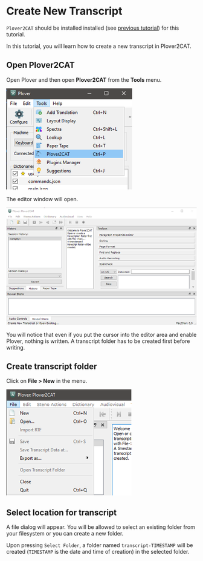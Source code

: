 # Create New Transcript

`Plover2CAT` should be installed installed (see [previous tutorial](install-plover2cat.md)) for this tutorial.

In this tutorial, you will learn how to create a new transcript in Plover2CAT.

## Open Plover2CAT

Open Plover and then open **Plover2CAT** from the **Tools** menu.

![Plover tool menu](images/plovertools.png)

The editor window will open.

![Plover2CAT editor](images/editor.png)

You will notice that even if you put the cursor into the editor area and enable Plover, nothing is written. A transcript folder has to be created first before writing.

## Create transcript folder

Click on **File > New** in the menu.

![Plover2CAT File Menu](images/editornew.png)

## Select location for transcript

A file dialog will appear. You will be allowed to select an existing folder from your filesystem or you can create a new folder.

Upon pressing `Select Folder`, a folder named `transcript-TIMESTAMP` will be created (`TIMESTAMP` is the date and time of creation) in the selected folder.

